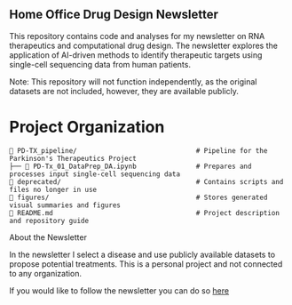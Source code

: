 ## Home Office Drug Design Newsletter

This repository contains code and analyses for my newsletter on RNA therapeutics and computational drug design. The newsletter explores the application of AI-driven methods to identify therapeutic targets using single-cell sequencing data from human patients.

Note: This repository will not function independently, as the original datasets are not included, however, they are available publicly.

# Project Organization

```
📂 PD-TX_pipeline/                              # Pipeline for the Parkinson's Therapeutics Project
├── 📄 PD-Tx_01_DataPrep_DA.ipynb               # Prepares and processes input single-cell sequencing data
📂 deprecated/                                  # Contains scripts and files no longer in use
📂 figures/                                     # Stores generated visual summaries and figures
📄 README.md                                    # Project description and repository guide
```

About the Newsletter

In the newsletter I select a disease and use publicly available datasets to propose potential treatments. This is a personal project and not connected to any organization.

If you would like to follow the newsletter you can do so [here](https://www.linkedin.com/build-relation/newsletter-follow?entityUrn=7270513081846267905)

